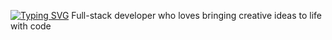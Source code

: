 [![Typing SVG](https://readme-typing-svg.demolab.com?font=Fira+Code&weight=100&duration=4500&pause=1000&color=FF5400&background=3F0A9E00&center=true&vCenter=true&multiline=true&width=550&height=100&lines=Hello%2C+I+am+Vedant+Jadhav;A+Computer+Science+engineering+student+at+PCU)](https://git.io/typing-svg)
 Full-stack developer who loves bringing creative ideas to life with code
